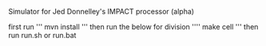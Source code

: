 Simulator for Jed Donnelley's IMPACT processor (alpha)

first run
'''
mvn install
'''
then run the below for division
''''
make cell
'''
then run run.sh or run.bat
